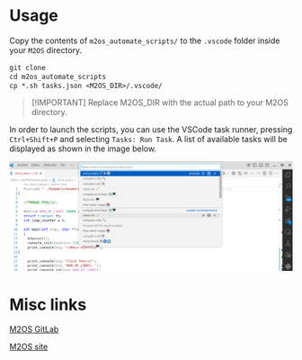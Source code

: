# 

# Usage

Copy the contents of `m2os_automate_scripts/` to the `.vscode` folder inside your `M2OS` directory. 

```
git clone 
cd m2os_automate_scripts
cp *.sh tasks.json <M2OS_DIR>/.vscode/
```

> [!IMPORTANT] Replace M2OS_DIR with the actual path to your M2OS directory.

In order to launch the scripts, you can use the VSCode task runner, pressing `Ctrl+Shift+P` and selecting `Tasks: Run Task`. A list of available tasks will be displayed as shown in the image below.

![](sample.png)

# Misc links

[M2OS GitLab](https://gitlab.com/marioaldea/M2OS)

[M2OS site](https://m2os.unican.es/)
